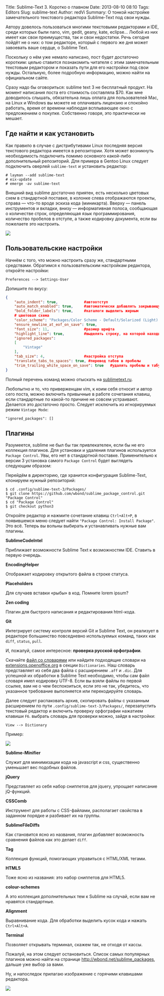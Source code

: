 Title: Sublime-Text 3. Коротко о главном
Date: 2013-08-10 08:10
Tags: Editors
Slug: sublime-text
Author: redVi
Summary: О тонкой настройке замечательного текстового редактора Sublime-Text под свои нужды.

Автору довелось пользоваться многими текстовыми редакторами и IDE, среди которых были nano, vim, gedit, geany, kate, eclipse... Любой из них имеет как свои преимущества, так и свои недостатки. Речь сегодня пойдёт не о них: о том редакторе, который с первого же дня может завоевать ваше сердце, о Sublime Text.

Поскольку о нём уже немало написано, пост будет достаточно коротким: целью ставится познакомить читателя с этим замечательным текстовым редактором и показать пути для его настройки под свои нужды. Остальную, более подробную информацию, можно найти на официальном сайте.

Сразу надо бы оговориться: sublime text 3 не бесплатный продукт. На момент написания поста его стоимость составляла $70. Как мне доводилось слышать, обязательна лишь оплата для пользователей Mac, на Linux и Windows вы можете не оплачивать лицензию и спокойно работать, время от времени наблюдая всплывающее окно с предложением о покупке. Собственно говоря, это практически не мешает.

## Где найти и как установить

Как правило в случае с дистрибутивами Linux последняя версия текстового редактора имеется в репозитории. Хотя может возникнуть необходимость подключить помимо основного какой-либо дополнительный репозиторий. Для примера в Gentoo Linux следует подключить оверлей `sublime-text` и установить редактор:

```console
# layman --add sublime-text
# eix-update
# emerge -av sublime-text
```

Внешний вид sublime достаточно приятен, есть несколько цветовых схем в стандартной поставке, в колонке слева отображаются проекты, справа &mdash; что-то вроде эскиза кода (миникарта). Вверху &mdash; панель инструментов и вкладки, внизу &mdash; информативная полоса, сообщающая о количестве строк, определяющая язык программирования, количество пробелов в отступе, а также кодировку документа, если вы пожелаете это настроить.

<a href="http://farm4.staticflickr.com/3780/9456755441_b2950a96ff_o.png" data-lighter><img src="http://farm4.staticflickr.com/3780/9456755441_b2950a96ff_o.png"/></a>

## Пользовательские настройки

Начнём с того, что можно настроить сразу же, стандартными средствами. Обратимся к пользовательским настройкам редактора, откройте настройки:

```
Preferences --> Settings-User
```

Допишите по вкусу:

```json
{
    "auto_indent": true,            #автоотступ
    "auto_match_enabled": true,     #автоматически добавлять закрывающую скобку, парную кавычку
    "bold_folder_labels": true,     #каталоги выделить жирным
    # цветовая схема
    "color_scheme": "Packages/Color Scheme - Default/Solarized (Light).tmTheme",
    "ensure_newline_at_eof_on_save": true,
    "font_size": 11,                #размер шрифта
    "highlight_line": true,         #выделять строку, на которой находится курсор
    "ignored_packages":
    [
        "Vintage"
    ],
    "tab_size": 4,                  #настройка отступа
    "translate_tabs_to_spaces": true, #перевод табов в пробелы
    "trim_trailing_white_space_on_save": true   #удалять пробелы и табуляции в конце строк
}
```

Полный перечень команд можно отыскать на [sublimetext.ru](http://sublimetext.ru/documentation/preferences/list).

Любопытно и то, что приверженцам vim, к коим себя относит и автор сего поста, можно включить привычные в работе сочетания клавиш, если стандартные по какой-то причине не совсем устраивают. Делается это достаточно просто. Следует исключить из игнорируемых режим `Vintage Mode`:

```
"ignored_packages": []
```

## Плагины

Разумеется, sublime не был бы так привлекателен, если бы не его коллекция плагинов. Для установки и удаления плагинов используется `Package Control`. Увы, его нет в стандартной поставке. Применительно к версии 3 установка самого `Package Control` будет выглядеть следующим образом:

Перейдём в директорию, где хранится конфигурация Sublime-Text, клонируем нужный репозиторий:

```console
$ cd .config/sublime-text-3/Packages/
$ git clone https://github.com/wbond/sublime_package_control.git "Package Control"
$ cd "Package Control"
$ git checkout python3
```

Откройте редактор и нажмите сочетание клавиш `Ctrl+Alt+P`, в появившемся меню следует найти `"Package Control: Install Package"`. Это всё. Теперь вы вольны выбирать и устанавливать нужные вам плагины.

<b>SublimeCodeIntel</b>

Приближает возможности Sublime Text к возможностям IDE. Ставить в первую очередь.

<b>EncodingHelper</b>

Отображает кодировку открытого файла в строке статуса.

<b>Placeholders</b>

Для случаев вставки &laquo;рыбы&raquo; в код. Помните lorem ipsum?

<b>Zen coding</b>

Плагин для быстрого написания и редактирования html-кода.

<b>Git</b>

Интегрирует систему контроля версий Git и Sublime Text, он реализует в редакторе большинство повседневно используемых команд, таких как `diff`, `status`, `pull`.

И, пожалуй, самое интересное: <b>проверка русской орфографии</b>.

Скачайте [файл со словарями](https://www.dropbox.com/s/rwobdbdyt0amwmf/russian_english.zip) или найдите подходящие словари на [extensions.openoffice.org](http://extensions.services.openoffice.org/en) в секции `Dictionaries`. Наш словарь представляет из себя два файла с расширением `.aff` и `.dic`. Для успешной их обработки в Sublime Text необходимо, чтобы сам файл словаря имел кодировку UTF-8. Если вы взяли файлы по первой ссылке, вам не о чем беспокоиться, если это не так, убедитесь, что указанное требование выполняется или перекодируйте словарь.

Далее следует распаковать архив, скопировать файлы с указанным расширением по пути `.config/sublime-text-3/Packages/`, перезапустить текстовый редактор и включить проверку орфографии нажатием клавиши `F6`. выбрать словарь для проверки можно, зайдя в настройки:

```
View --> Dictionary
```

Пример:

<a href="http://farm8.staticflickr.com/7391/9399861226_f2f94bea53_o.png" data-lighter><img src="http://farm8.staticflickr.com/7391/9399861226_f2f94bea53_o.png"/></a>

<b>Sublime-Minifier</b>

Служит для минимизации кода на javascript и css, существенно уменьшает вес подобных файлов.

<b>jQuery</b>

Представляет из себя набор сниппетов для jquery, упрощает написание jQ-функций.

<b>CSSComb</b>

Инструмент для работы с CSS-файлами, располагает свойства в заданном порядке и разбивает их на группы.

<b>SublimeFileDiffs</b>

Как становится ясно из названия, плагин добавляет возможность сравнения файлов как это делает `diff`.

<b>Tag</b>

Коллекция функций, помогающих управиться с HTML/XML тегами.

<b>HTML5</b>

Тоже ясно из названия: это набор сниппетов для HTML5.

<b>colour-schemes</b>

А это коллекция дополнительных тем к Sublime на случай, если вам не нравятся стандартные.

<b>Alignment</b>

Выравнивание кода. Для обработки выделить кусок кода и нажать `Ctrl+Alt+A`.

<b>Terminal</b>

Позволяет открывать терминал, скажем так, не отходя от кассы.

Пожалуй, на этом следует остановиться. Список самых популярных плагинов можно найти на странице <http://wbond.net/sublime_packages>, дальше уже выбор за вами.

Ну, и напоследок прилагаю изображение с горячими клавишами редактора.

<a href="http://farm4.staticflickr.com/3746/9398811819_14cfbf99c1_b.jpg" data-lighter><img src="http://farm4.staticflickr.com/3746/9398811819_14cfbf99c1_b.jpg"/></a>

